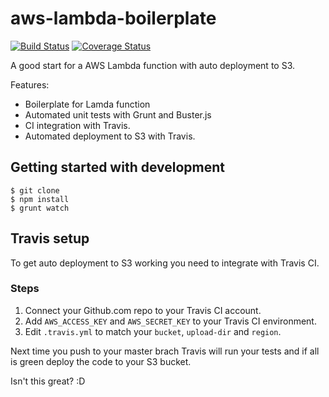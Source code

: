 # aws-lambda-boilerplate
[![Build Status](https://travis-ci.org/5orenso/aws-lambda-boilerplate.svg?branch=master)](https://travis-ci.org/5orenso/aws-lambda-boilerplate)
[![Coverage Status](https://coveralls.io/repos/5orenso/aws-lambda-boilerplate/badge.svg?branch=master)](https://coveralls.io/r/5orenso/aws-lambda-boilerplate?branch=master)

A good start for a AWS Lambda function with auto deployment to S3.

Features:
* Boilerplate for Lamda function
* Automated unit tests with Grunt and Buster.js
* CI integration with Travis.
* Automated deployment to S3 with Travis.


## Getting started with development
```
$ git clone
$ npm install
$ grunt watch
```

## Travis setup
To get auto deployment to S3 working you need to integrate with Travis CI.

### Steps
1. Connect your Github.com repo to your Travis CI account. 
2. Add `AWS_ACCESS_KEY` and `AWS_SECRET_KEY` to your Travis CI environment. 
3. Edit `.travis.yml` to match your `bucket`, `upload-dir` and `region`.

Next time you push to your master brach Travis will run your tests and if all is green deploy the code to your S3 bucket.

Isn't this great? :D
